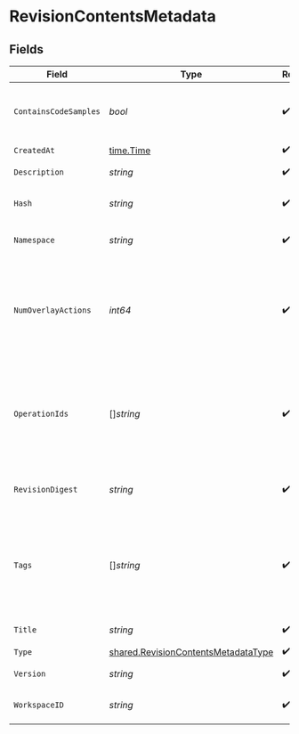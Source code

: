 # RevisionContentsMetadata


## Fields

| Field                                                                                             | Type                                                                                              | Required                                                                                          | Description                                                                                       |
| ------------------------------------------------------------------------------------------------- | ------------------------------------------------------------------------------------------------- | ------------------------------------------------------------------------------------------------- | ------------------------------------------------------------------------------------------------- |
| `ContainsCodeSamples`                                                                             | *bool*                                                                                            | :heavy_check_mark:                                                                                | Whether the OAS contains code samples.                                                            |
| `CreatedAt`                                                                                       | [time.Time](https://pkg.go.dev/time#Time)                                                         | :heavy_check_mark:                                                                                | N/A                                                                                               |
| `Description`                                                                                     | *string*                                                                                          | :heavy_check_mark:                                                                                | The OAS description                                                                               |
| `Hash`                                                                                            | *string*                                                                                          | :heavy_check_mark:                                                                                | The hash of the contents                                                                          |
| `Namespace`                                                                                       | *string*                                                                                          | :heavy_check_mark:                                                                                | The fully qualified namespace                                                                     |
| `NumOverlayActions`                                                                               | *int64*                                                                                           | :heavy_check_mark:                                                                                | The number of overlay actions in the OAS. Will be 0 if the OAS is not an overlay.                 |
| `OperationIds`                                                                                    | []*string*                                                                                        | :heavy_check_mark:                                                                                | The operation IDs contained in the OAS. Will be empty if the OAS is an overlay.                   |
| `RevisionDigest`                                                                                  | *string*                                                                                          | :heavy_check_mark:                                                                                | The digest of the parent bundle                                                                   |
| `Tags`                                                                                            | []*string*                                                                                        | :heavy_check_mark:                                                                                | The tags contained in the OAS -- NOT the OCI tags. Will be empty if the OAS is an overlay.        |
| `Title`                                                                                           | *string*                                                                                          | :heavy_check_mark:                                                                                | The OAS title                                                                                     |
| `Type`                                                                                            | [shared.RevisionContentsMetadataType](../../../pkg/models/shared/revisioncontentsmetadatatype.md) | :heavy_check_mark:                                                                                | N/A                                                                                               |
| `Version`                                                                                         | *string*                                                                                          | :heavy_check_mark:                                                                                | The OAS version                                                                                   |
| `WorkspaceID`                                                                                     | *string*                                                                                          | :heavy_check_mark:                                                                                | The workspace ID                                                                                  |